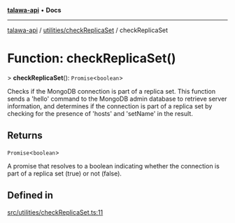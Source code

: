 [**talawa-api**](../../../README.md) • **Docs**

***

[talawa-api](../../../modules.md) / [utilities/checkReplicaSet](../README.md) / checkReplicaSet

# Function: checkReplicaSet()

\> **checkReplicaSet**(): `Promise`\<`boolean`\>

Checks if the MongoDB connection is part of a replica set.
This function sends a 'hello' command to the MongoDB admin database to retrieve server information,
and determines if the connection is part of a replica set by checking for the presence of 'hosts' and 'setName' in the result.

## Returns

`Promise`\<`boolean`\>

A promise that resolves to a boolean indicating whether the connection is part of a replica set (true) or not (false).

## Defined in

[src/utilities/checkReplicaSet.ts:11](https://github.com/PalisadoesFoundation/talawa-api/blob/f4877b986932181336f42a7336754de05976cd97/src/utilities/checkReplicaSet.ts#L11)
